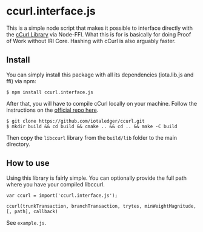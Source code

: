 # ccurl.interface.js

This is a simple node script that makes it possible to interface directly with the [cCurl Library](#https://github.com/iotaledger/ccurl) via Node-FFI. What this is for is basically for doing Proof of Work without IRI Core. Hashing with cCurl is also arguably faster.

## Install

You can simply install this package with all its dependencies (iota.lib.js and ffi) via npm:
```
$ npm install ccurl.interface.js
```

After that, you will have to compile cCurl locally on your machine. Follow the instructions on the [official repo here](#https://github.com/iotaledger/ccurl).
```
$ git clone https://github.com/iotaledger/ccurl.git
$ mkdir build && cd build && cmake .. && cd .. && make -C build
```

Then copy the `libccurl` library from the `build/lib` folder to the main directory.


## How to use

Using this library is fairly simple. You can optionally provide the full path where you have your compiled libccurl. 

```
var ccurl = import('ccurl.interface.js');

ccurl(trunkTransaction, branchTransaction, trytes, minWeightMagnitude, [, path], callback)
```

See `example.js`.
